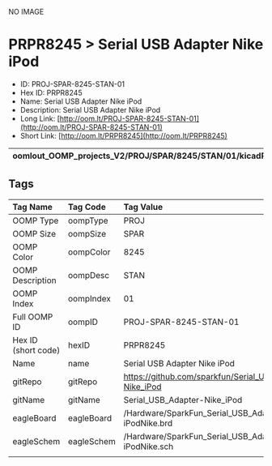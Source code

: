 


  
NO IMAGE  
# PRPR8245 > Serial USB Adapter Nike iPod

- ID: PROJ-SPAR-8245-STAN-01
- Hex ID: PRPR8245
- Name: Serial USB Adapter Nike iPod
- Description: Serial USB Adapter Nike iPod
- Long Link: [http://oom.lt/PROJ-SPAR-8245-STAN-01](http://oom.lt/PROJ-SPAR-8245-STAN-01)
- Short Link: [http://oom.lt/PRPR8245](http://oom.lt/PRPR8245)
  

|oomlout_OOMP_projects_V2/PROJ/SPAR/8245/STAN/01/kicadPcb3dFront.png|oomlout_OOMP_projects_V2/PROJ/SPAR/8245/STAN/01/kicadPcb3dBack.png|oomlout_OOMP_projects_V2/PROJ/SPAR/8245/STAN/01/kicadPcb3d.png||
| :---: | :---: | :---: | :---: |

## Tags
  

|Tag Name|Tag Code|Tag Value|
| :--- | :--- | :--- |
|OOMP Type|oompType|PROJ|
|OOMP Size|oompSize|SPAR|
|OOMP Color|oompColor|8245|
|OOMP Description|oompDesc|STAN|
|OOMP Index|oompIndex|01|
|Full OOMP ID|oompID|PROJ-SPAR-8245-STAN-01|
|Hex ID (short code)|hexID|PRPR8245|
|Name|name|Serial USB Adapter Nike iPod|
|gitRepo|gitRepo|https://github.com/sparkfun/Serial_USB_Adapter-Nike_iPod|
|gitName|gitName|Serial_USB_Adapter-Nike_iPod|
|eagleBoard|eagleBoard|/Hardware/SparkFun_Serial_USB_Adapter-iPodNike.brd|
|eagleSchem|eagleSchem|/Hardware/SparkFun_Serial_USB_Adapter-iPodNike.sch|
||||
